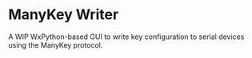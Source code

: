 # ManyKey Writer
A WIP WxPython-based GUI to write key configuration to serial devices using the ManyKey protocol. 
